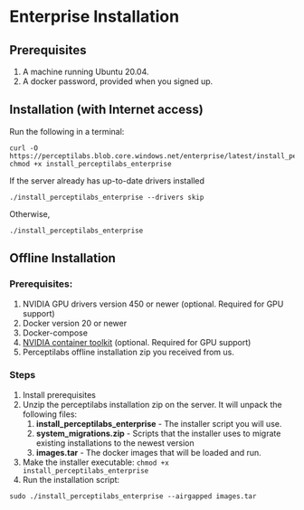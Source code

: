 # Enterprise Installation

## Prerequisites

1. A machine running Ubuntu 20.04.
2. A docker password, provided when you signed up.

## Installation (with Internet access)

Run the following in a terminal:
```
curl -O https://perceptilabs.blob.core.windows.net/enterprise/latest/install_perceptilabs_enterprise
chmod +x install_perceptilabs_enterprise
```

If the server already has up-to-date drivers installed 
```
./install_perceptilabs_enterprise --drivers skip
```

Otherwise,
```
./install_perceptilabs_enterprise
```

## Offline Installation
### Prerequisites:
1. NVIDIA GPU drivers version 450 or newer (optional. Required for GPU support)
2. Docker version 20 or newer
3. Docker-compose
4. [NVIDIA container toolkit](https://docs.nvidia.com/datacenter/cloud-native/container-toolkit/install-guide.html) (optional. Required for GPU support)
5. Perceptilabs offline installation zip you received from us.


### Steps
1. Install prerequisites
2. Unzip the perceptilabs installation zip on the server. It will unpack the following files:
    1. **install_perceptilabs_enterprise** - The installer script you will use.
    1. **system_migrations.zip** - Scripts that the installer uses to migrate existing installations to the newest version
    1. **images.tar** - The docker images that will be loaded and run.
3. Make the installer executable: `chmod +x install_perceptilabs_enterprise`
4. Run the installation script:
```
sudo ./install_perceptilabs_enterprise --airgapped images.tar
```
